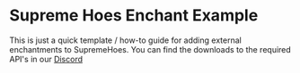 # Supreme Hoes Enchant Example
This is just a quick template / how-to guide for adding external enchantments to SupremeHoes. You can find the downloads to the required API's in our [Discord](http://discord.supremedev.us) 
